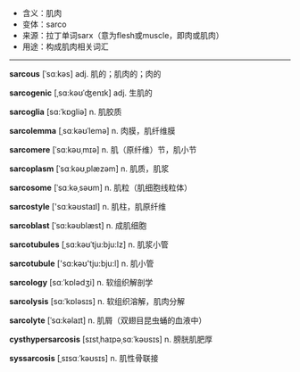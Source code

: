 - <span class="definition">含义：肌肉</span>
- <span class="definition">变体：sarco</span>
- <span class="definition">来源：拉丁单词sarx（意为flesh或muscle，即肉或肌肉）</span>
- <span class="definition">用途：构成肌肉相关词汇</span>

---

<span class="vocabulary">**sarcous**</span> [ˈsɑːkəs] adj. 肌的；肌肉的；肉的

<span class="vocabulary">**sarcogenic**</span> [ˌsɑ:kəʊˈʤenɪk] adj. 生肌的

<span class="vocabulary">**sarcoglia**</span> [sɑ:ˈkɒgliə] n. 肌胶质

<span class="vocabulary">**sarcolemma**</span> [ˌsɑːkəʊˈlemə] n. 肉膜，肌纤维膜

<span class="vocabulary">**sarcomere**</span> [ˈsɑːkəʊˌmɪə] n. 肌（原纤维）节，肌小节

<span class="vocabulary">**sarcoplasm**</span> [ˈsɑːkəʊˌplæzəm] n. 肌质，肌浆

<span class="vocabulary">**sarcosome**</span> [ˈsɑːkəˌsəʊm] n. 肌粒（肌细胞线粒体）

<span class="vocabulary">**sarcostyle**</span> ['sɑːkəʊstaɪl] n. 肌柱，肌原纤维 

<span class="vocabulary">**sarcoblast**</span> [ˈsɑ:kəʊblæst] n. 成肌细胞

<span class="vocabulary">**sarcotubules**</span> [ˌsɑ:kəʊˈtju:bju:lz] n. 肌浆小管

<span class="vocabulary">**sarcotubule**</span> ['sɑ:kəʊ'tju:bju:l] n. 肌小管

<span class="vocabulary">**sarcology**</span> [sɑːˈkɒlədʒi] n. 软组织解剖学

<span class="vocabulary">**sarcolysis**</span> [sɑ:ˈkɒlәsɪs] n. 软组织溶解，肌肉分解

<span class="vocabulary">**sarcolyte**</span> [ˈsɑ:kəlaɪt] n. 肌屑（双翅目昆虫蛹的血液中）

<span class="vocabulary">**cysthypersarcosis**</span> [sɪstˌhaɪpəˌsɑːˈkəʊsɪs] n. 膀胱肌肥厚

<span class="vocabulary">**syssarcosis**</span> [ˌsɪsɑːˈkəʊsɪs] n. 肌性骨联接
